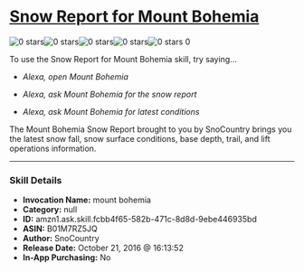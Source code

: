 # [Snow Report for Mount Bohemia](http://alexa.amazon.com/#skills/amzn1.ask.skill.fcbb4f65-582b-471c-8d8d-9ebe446935bd)
![0 stars](../../images/ic_star_border_black_18dp_1x.png)![0 stars](../../images/ic_star_border_black_18dp_1x.png)![0 stars](../../images/ic_star_border_black_18dp_1x.png)![0 stars](../../images/ic_star_border_black_18dp_1x.png)![0 stars](../../images/ic_star_border_black_18dp_1x.png) 0

To use the Snow Report for Mount Bohemia skill, try saying...

* *Alexa, open Mount Bohemia*

* *Alexa, ask Mount Bohemia for the snow report*

* *Alexa, ask Mount Bohemia for latest conditions*

The Mount Bohemia Snow Report brought to you by SnoCountry brings you the latest snow fall, snow surface conditions,  base depth, trail, and lift operations information.

***

### Skill Details

* **Invocation Name:** mount bohemia
* **Category:** null
* **ID:** amzn1.ask.skill.fcbb4f65-582b-471c-8d8d-9ebe446935bd
* **ASIN:** B01M7RZ5JQ
* **Author:** SnoCountry
* **Release Date:** October 21, 2016 @ 16:13:52
* **In-App Purchasing:** No
